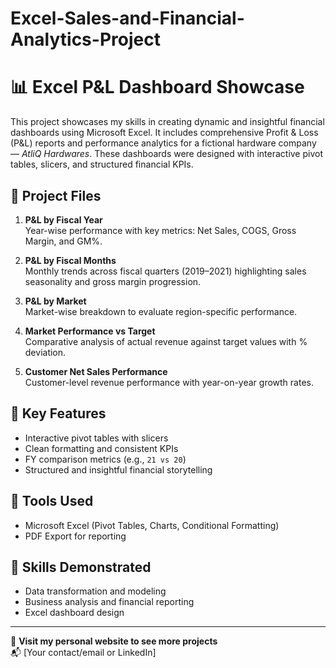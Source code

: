 # Excel-Sales-and-Financial-Analytics-Project
# 📊 Excel P&L Dashboard Showcase

This project showcases my skills in creating dynamic and insightful financial dashboards using Microsoft Excel. It includes comprehensive Profit & Loss (P&L) reports and performance analytics for a fictional hardware company — *AtliQ Hardwares*. These dashboards were designed with interactive pivot tables, slicers, and structured financial KPIs.

## 📁 Project Files

1. **P&L by Fiscal Year**  
   Year-wise performance with key metrics: Net Sales, COGS, Gross Margin, and GM%.

2. **P&L by Fiscal Months**  
   Monthly trends across fiscal quarters (2019–2021) highlighting sales seasonality and gross margin progression.

3. **P&L by Market**  
   Market-wise breakdown to evaluate region-specific performance.

4. **Market Performance vs Target**  
   Comparative analysis of actual revenue against target values with % deviation.

5. **Customer Net Sales Performance**  
   Customer-level revenue performance with year-on-year growth rates.

## 📌 Key Features

- Interactive pivot tables with slicers
- Clean formatting and consistent KPIs
- FY comparison metrics (e.g., `21 vs 20`)
- Structured and insightful financial storytelling

## 🧰 Tools Used

- Microsoft Excel (Pivot Tables, Charts, Conditional Formatting)
- PDF Export for reporting

## 🎯 Skills Demonstrated

- Data transformation and modeling
- Business analysis and financial reporting
- Excel dashboard design

---

🔗 **Visit my personal website to see more projects**  
📬 [Your contact/email or LinkedIn]

